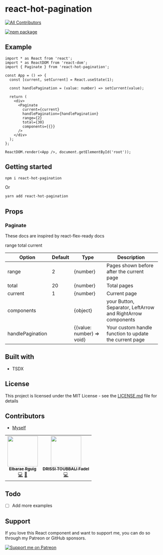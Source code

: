 # react-hot-pagination
<!-- ALL-CONTRIBUTORS-BADGE:START - Do not remove or modify this section -->
[![All Contributors](https://img.shields.io/badge/all_contributors-2-orange.svg?style=flat-square)](#contributors-)
<!-- ALL-CONTRIBUTORS-BADGE:END -->

[![npm package][npm-badge]][npm]

[npm-badge]: https://img.shields.io/npm/v/npm-package.png?style=flat-square
[npm]: https://www.npmjs.org/package/react-hot-pagination

## Example

```tsx
import * as React from 'react';
import * as ReactDOM from 'react-dom';
import { Paginate } from 'react-hot-pagination';

const App = () => {
  const [current, setCurrent] = React.useState(1);

  const handlePagination = (value: number) => setCurrent(value);

  return (
    <div>
      <Paginate
        current={current}
        handlePagination={handlePagination}
        range={2}
        total={30}
        components={{}}
      />
    </div>
  );
};

ReactDOM.render(<App />, document.getElementById('root'));
```

## Getting started

```bash
npm i react-hot-pagination
```

Or

```bash
yarn add react-hot-pagination
```

## Props

### Paginate

These docs are inspired by react-flex-ready docs

range
total
current

| Option           | Default | Type                      | Description                                                 |
| ---------------- | ------- | ------------------------- | ----------------------------------------------------------- |
| range            | 2       | {number}                  | Pages shown before after the current page                   |
| total            | 20      | {number}                  | Total pages                                                 |
| current          | 1       | {number}                  | Current page                                                |
| components       |         | {object}                  | your Button, Separator, LeftArrow and RightArrow components |
| handlePagination |         | {(value: number) => void} | Your custom handle function to update the current page      |

## Built with

- TSDX

## License

This project is licensed under the MIT License - see the [LICENSE.md](LICENSE.md) file for details

## Contributors

- [Myself](https://smakosh.com)
<!-- ALL-CONTRIBUTORS-LIST:START - Do not remove or modify this section -->
<!-- prettier-ignore-start -->
<!-- markdownlint-disable -->
<table>
  <tr>
    <td align="center"><a href="https://github.com/Elbarae1921"><img src="https://avatars.githubusercontent.com/u/44276243?v=4?s=100" width="100px;" alt=""/><br /><sub><b>Elbarae Rguig</b></sub></a><br /><a href="https://github.com/smakosh/react-hot-pagination/commits?author=Elbarae1921" title="Code">💻</a> <a href="https://github.com/smakosh/react-hot-pagination/commits?author=Elbarae1921" title="Documentation">📖</a></td>
    <td align="center"><a href="https://github.com/fdrissi"><img src="https://avatars.githubusercontent.com/u/43388336?v=4?s=100" width="100px;" alt=""/><br /><sub><b>DRISSI TOUBBALI Fadel</b></sub></a><br /><a href="https://github.com/smakosh/react-hot-pagination/commits?author=fdrissi" title="Code">💻</a></td>
  </tr>
</table>

<!-- markdownlint-restore -->
<!-- prettier-ignore-end -->

<!-- ALL-CONTRIBUTORS-LIST:END -->

## Todo

- [ ] Add more examples

## Support

If you love this React component and want to support me, you can do so through my Patreon or GitHub sponsors.

[![Support me on Patreon](https://c5.patreon.com/external/logo/become_a_patron_button.png)](https://www.patreon.com/smakosh)
